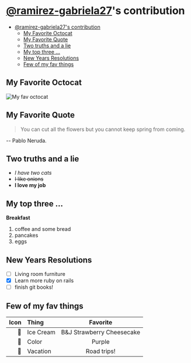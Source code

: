 # [@ramirez-gabriela27](https://github.com/ramirez-gabriela27)'s contribution 

- [@ramirez-gabriela27's contribution](#ramirez-gabriela27s-contribution)
  - [My Favorite Octocat](#my-favorite-octocat)
  - [My Favorite Quote](#my-favorite-quote)
  - [Two truths and a lie](#two-truths-and-a-lie)
  - [My top three ...](#my-top-three-)
  - [New Years Resolutions](#new-years-resolutions)
  - [Few of my fav things](#few-of-my-fav-things)

## My Favorite Octocat
![My fav octocat](https://octodex.github.com/images/adventure-cat.png)

## My Favorite Quote
> You can cut all the flowers but you cannot keep spring from coming.

-- Pablo Neruda.

## Two truths and a lie
- _I have two cats_
- ~~I like onions~~
- **I love my job**

## My top three ...

**Breakfast**
1. coffee and some bread
2. pancakes
3. eggs

## New Years Resolutions
- [ ] Living room furniture
- [x] Learn more ruby on rails
- [ ] finish git books!

## Few of my fav things

| Icon | Thing     |         Favorite          |
| ---: | :-------- | :-----------------------: |
|    🍨 | Ice Cream | B&J Strawberry Cheesecake |
|    🎨 | Color     |          Purple           |
|    🌴 | Vacation  |        Road trips!        |